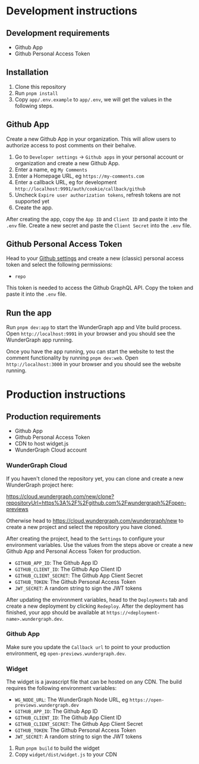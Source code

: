 # Development instructions

## Development requirements

- Github App
- Github Personal Access Token

## Installation

1. Clone this repository
2. Run `pnpm install`
3. Copy `app/.env.example` to `app/.env`, we will get the values in the following steps.

## Github App

Create a new Github App in your organization. This will allow users to authorize access to post comments on their behalve.

1. Go to `Developer settings` -> `Github apps` in your personal account or organization and create a new Github App.
2. Enter a name, eg `My Comments`
3. Enter a Homepage URL, eg `https://my-comments.com`
4. Enter a callback URL, eg for development `http://localhost:9991/auth/cookie/callback/github`
5. Uncheck `Expire user authorization tokens`, refresh tokens are not supported yet
6. Create the app.

After creating the app, copy the `App ID` and `Client ID` and paste it into the `.env` file.
Create a new secret and paste the `Client Secret` into the `.env` file.

## Github Personal Access Token

Head to your [Github settings](https://github.com/settings/apps) and create a new (classic) personal access token and select the following permissions:
 
 - `repo`

This token is needed to access the Github GraphQL API. Copy the token and paste it into the `.env` file.

## Run the app

Run `pnpm dev:app` to start the WunderGraph app and Vite build process. Open `http://localhost:9991` in your browser and you should see the WunderGraph app running.

Once you have the app running, you can start the website to test the comment functionality by running `pnpm dev:web`. Open `http://localhost:3000` in your browser and you should see the website running.

# Production instructions

## Production requirements

- Github App
- Github Personal Access Token
- CDN to host widget.js
- WunderGraph Cloud account

### WunderGraph Cloud

If you haven't cloned the repository yet, you can clone and create a new WunderGraph project here:

https://cloud.wundergraph.com/new/clone?repositoryUrl=https%3A%2F%2Fgithub.com%2Fwundergraph%2Fopen-previews

Otherwise head to https://cloud.wundergraph.com/wundergraph/new to create a new project and select the repository you have cloned.

After creating the project, head to the `Settings` to configure your environment variables. Use the values from the steps above or create a new Github App and Personal Access Token for production. 

- `GITHUB_APP_ID`: The Github App ID 
- `GITHUB_CLIENT_ID`: The Github App Client ID
- `GITHUB_CLIENT_SECRET`: The Github App Client Secret
- `GITHUB_TOKEN`: The Github Personal Access Token
- `JWT_SECRET`: A random string to sign the JWT tokens

After updating the environment variables, head to the `Deployments` tab and create a new deployment by clicking `Redeploy`. After the deployment has finished, your app should be available at `https://<deployment-name>.wundergraph.dev`.

### Github App

Make sure you update the `Callback url` to point to your production environment, eg `open-previews.wundergraph.dev`.

### Widget

The widget is a javascript file that can be hosted on any CDN. The build requires the following environment variables:

- `WG_NODE_URL`: The WunderGraph Node URL, eg `https://open-previews.wundergraph.dev`
- `GITHUB_APP_ID`: The Github App ID 
- `GITHUB_CLIENT_ID`: The Github App Client ID
- `GITHUB_CLIENT_SECRET`: The Github App Client Secret
- `GITHUB_TOKEN`: The Github Personal Access Token
- `JWT_SECRET`: A random string to sign the JWT tokens

1. Run `pnpm build` to build the widget
2. Copy `widget/dist/widget.js` to your CDN